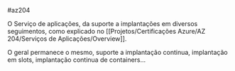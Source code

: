#az204

O Serviço de aplicações, da suporte a implantações em diversos seguimentos, como explicado no [[Projetos/Certificações Azure/AZ 204/Serviços de Aplicações/Overview]]. 

O geral permanece o mesmo, suporte a implantação continua, implantação em slots, implantação continua de containers... 